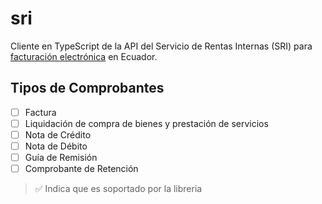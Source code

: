 # sri
Cliente en TypeScript de la API del Servicio de Rentas Internas (SRI) para [facturación electrónica](https://www.sri.gob.ec/facturacion-electronica) en Ecuador.


## Tipos de Comprobantes
- [ ] Factura
- [ ] Liquidación de compra de bienes y prestación de  servicios
- [ ] Nota de Crédito
- [ ] Nota de Débito
- [ ] Guía de Remisión
- [ ] Comprobante de Retención
> ✅ Indica que es soportado por la libreria

